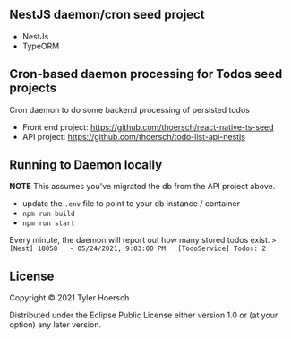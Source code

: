 ## NestJS daemon/cron seed project

* NestJs
* TypeORM

## Cron-based daemon processing for Todos seed projects
Cron daemon to do some backend processing of persisted todos

* Front end project: https://github.com/thoersch/react-native-ts-seed
* API project: https://github.com/thoersch/todo-list-api-nestjs

## Running to Daemon locally

**NOTE** This assumes you've migrated the db from the API project above.

* update the `.env` file to point to your db instance / container 
* `npm run build`
* `npm run start`

Every minute, the daemon will report out how many stored todos exist.
`> [Nest] 18058   - 05/24/2021, 9:03:00 PM   [TodoService] Todos: 2`

## License

Copyright © 2021 Tyler Hoersch

Distributed under the Eclipse Public License either version 1.0 or (at
your option) any later version.